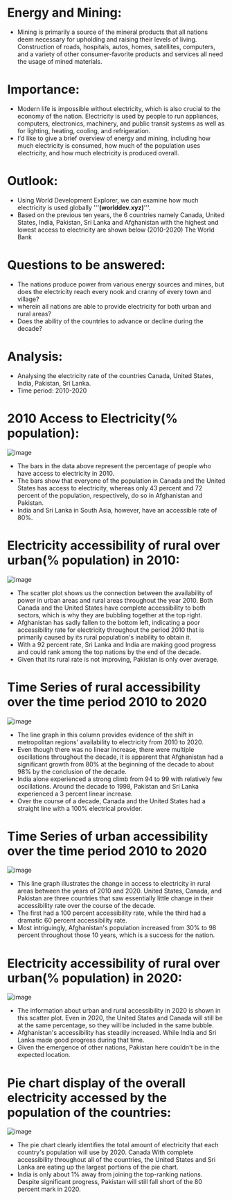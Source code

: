 # Energy and Mining:
- Mining is primarily a source of the mineral products that all nations deem necessary for upholding and raising their levels of living. Construction of roads, hospitals, autos, homes, satellites, computers, and a variety of other consumer-favorite products and services all need the usage of mined materials.

# Importance:
- Modern life is impossible without electricity, which is also crucial to the economy of the nation. Electricity is used by people to run appliances, computers, electronics, machinery, and public transit systems as well as for lighting, heating, cooling, and refrigeration.
- I'd like to give a brief overview of energy and mining, including how much electricity is consumed, how much of the population uses electricity, and how much electricity is produced overall.


# Outlook:
- Using World Development Explorer, we can examine how much electricity is used globally '''**(worlddev.xyz)**'''. 
- Based on the previous ten years, the 6 countries namely Canada, United States, India, Pakistan, Sri Lanka and Afghanistan with the highest and lowest access to electricity are shown below (2010-2020) The World Bank

# Questions to be answered:
- The nations produce power from various energy sources and mines, but does the electricity reach every nook and cranny of every town and village?
- wherein all nations are able to provide electricity for both urban and rural areas?
- Does the ability of the countries to advance or decline during the decade?

# Analysis:
- Analysing the electricity rate of the countries Canada, United States, India, Pakistan, Sri Lanka.
- Time period: 2010-2020

# 2010 Access to Electricity(% population):
![image](2010electricitybar.png)

- The bars in the data above represent the percentage of people who have access to electricity in 2010. 
- The bars show that everyone of the population in Canada and the United States has access to electricity, whereas only 43 percent and 72 percent of the population, respectively, do so in Afghanistan and Pakistan. 
- India and Sri Lanka in South Asia, however, have an accessible rate of 80%.

# Electricity accessibility of rural over urban(% population) in 2010:
![image](scr2010.png)

- The scatter plot shows us the connection between the availability of power in urban areas and rural areas throughout the year 2010. Both Canada and the United States have complete accessibility to both sectors, which is why they are bubbling together at the top right.
- Afghanistan has sadly fallen to the bottom left, indicating a poor accessibility rate for electricity throughout the period 2010 that is primarily caused by its rural population's inability to obtain it. 
- With a 92 percent rate, Sri Lanka and India are making good progress and could rank among the top nations by the end of the decade. 
- Given that its rural rate is not improving, Pakistan is only over average.

# Time Series of rural accessibility over the time period 2010 to 2020
![image](linerural.png)

- The line graph in this column provides evidence of the shift in metropolitan regions' availability to electricity from 2010 to 2020.
- Even though there was no linear increase, there were multiple oscillations throughout the decade, it is apparent that Afghanistan had a significant growth from 80% at the beginning of the decade to about 98% by the conclusion of the decade. 
- India alone experienced a strong climb from 94 to 99 with relatively few oscillations. Around the decade to 1998, Pakistan and Sri Lanka experienced a 3 percent linear increase. 
- Over the course of a decade, Canada and the United States had a straight line with a 100% electrical provider.

# Time Series of urban accessibility over the time period 2010 to 2020
![image](lineurban.png)

- This line graph illustrates the change in access to electricity in rural areas between the years of 2010 and 2020. United States, Canada, and Pakistan are three countries that saw essentially little change in their accessibility rate over the course of the decade. 
- The first had a 100 percent accessibility rate, while the third had a dramatic 60 percent accessibility rate. 
- Most intriguingly, Afghanistan's population increased from 30% to 98 percent throughout those 10 years, which is a success for the nation.

# Electricity accessibility of rural over urban(% population) in 2020:
![image](scr2020.png)

- The information about urban and rural accessibility in 2020 is shown in this scatter plot. Even in 2020, the United States and Canada will still be at the same percentage, so they will be included in the same bubble. 
- Afghanistan's accessibility has steadily increased. While India and Sri Lanka made good progress during that time.
- Given the emergence of other nations, Pakistan here couldn't be in the expected location.

# Pie chart display of the overall electricity accessed by the population of the countries:
![image](F76AED85-2BB1-418F-90F0-779A0FE9B8EA.jpeg)

- The pie chart clearly identifies the total amount of electricity that each country's population will use by 2020. Canada With complete accessibility throughout all of the countries, the United States and Sri Lanka are eating up the largest portions of the pie chart. 
- India is only about 1% away from joining the top-ranking nations. Despite significant progress, Pakistan will still fall short of the 80 percent mark in 2020.
